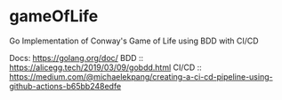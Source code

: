 # gameOfLife
Go Implementation of Conway's Game of Life using BDD with CI/CD

Docs: https://golang.org/doc/
BDD :: https://alicegg.tech/2019/03/09/gobdd.html
CI/CD :: https://medium.com/@michaelekpang/creating-a-ci-cd-pipeline-using-github-actions-b65bb248edfe

